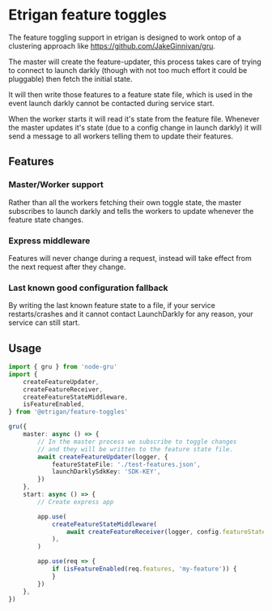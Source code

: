 # Etrigan feature toggles

The feature toggling support in etrigan is designed to work ontop of a clustering approach like https://github.com/JakeGinnivan/gru.

The master will create the feature-updater, this process takes care of trying to connect to launch darkly (though with not too much effort it could be pluggable) then fetch the initial state.

It will then write those features to a feature state file, which is used in the event launch darkly cannot be contacted during service start.

When the worker starts it will read it's state from the feature file. Whenever the master updates it's state (due to a config change in launch darkly) it will send a message to all workers telling them to update their features.

## Features

### Master/Worker support

Rather than all the workers fetching their own toggle state, the master subscribes to launch darkly and tells the workers to update whenever the feature state changes.

### Express middleware

Features will never change during a request, instead will take effect from the next request after they change.

### Last known good configuration fallback

By writing the last known feature state to a file, if your service restarts/crashes and it cannot contact LaunchDarkly for any reason, your service can still start.

## Usage

```ts
import { gru } from 'node-gru'
import {
    createFeatureUpdater,
    createFeatureReceiver,
    createFeatureStateMiddleware,
    isFeatureEnabled,
} from '@etrigan/feature-toggles'

gru({
    master: async () => {
        // In the master process we subscribe to toggle changes
        // and they will be written to the feature state file.
        await createFeatureUpdater(logger, {
            featureStateFile: './test-features.json',
            launchDarklySdkKey: 'SDK-KEY',
        })
    },
    start: async () => {
        // Create express app

        app.use(
            createFeatureStateMiddleware(
                await createFeatureReceiver(logger, config.featureStateFile),
            ),
        )

        app.use(req => {
            if (isFeatureEnabled(req.features, 'my-feature')) {
            }
        })
    },
})
```
